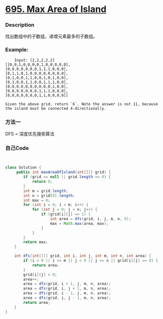 # [695. Max Area of Island](https://leetcode.com/problems/max-area-of-island/description/)


### Description

找出数组中的子数组，递增元素最多的子数组。
### Example:
 
        Input: [2,2,2,2,2]
    [[0,0,1,0,0,0,0,1,0,0,0,0,0],
    [0,0,0,0,0,0,0,1,1,1,0,0,0],
    [0,1,1,0,1,0,0,0,0,0,0,0,0],
    [0,1,0,0,1,1,0,0,1,0,1,0,0],
    [0,1,0,0,1,1,0,0,1,1,1,0,0],
    [0,0,0,0,0,0,0,0,0,0,1,0,0],
    [0,0,0,0,0,0,0,1,1,1,0,0,0],
    [0,0,0,0,0,0,0,1,1,0,0,0,0]]

    Given the above grid, return `6`. Note the answer is not 11, because the island must be connected 4-directionally.
### 方法一

DFS = 深度优先搜索算法
### 自己Code

```java


class Solution {
     public int maxAreaOfIsland(int[][] grid) {
        if (grid == null || grid.length == 0) {
            return 0;
        }
        int m = grid.length;
        int n = grid[0].length;
        int max = 0;
        for (int i = 0; i < m; i++) {
            for (int j = 0; j < n; j++) {
                if (grid[i][j] == 1) {
                    int area = dfs(grid, i, j, m, n, 0);
                    max = Math.max(area, max);
                }
            }
        }
        return max;
    }

    int dfs(int[][] grid, int i, int j, int m, int n, int area) {
        if (i < 0 || i >= m || j < 0 || j >= n || grid[i][j] == 0) {
            return area;
        }
        grid[i][j] = 0;
        area++;
        area = dfs(grid, i + 1, j, m, n, area);
        area = dfs(grid, i, j + 1, m, n, area);
        area = dfs(grid, i - 1, j, m, n, area);
        area = dfs(grid, i, j - 1, m, n, area);
        return area;
    }
}

```


